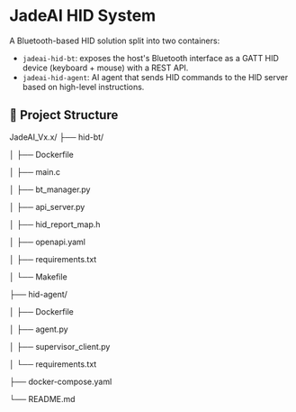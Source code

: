 # JadeAI HID System

A Bluetooth-based HID solution split into two containers:

- `jadeai-hid-bt`: exposes the host's Bluetooth interface as a GATT HID device (keyboard + mouse) with a REST API.
- `jadeai-hid-agent`: AI agent that sends HID commands to the HID server based on high-level instructions.
  
## 🧱 Project Structure

JadeAI_Vx.x/
├── hid-bt/

│ ├── Dockerfile

│ ├── main.c

│ ├── bt_manager.py

│ ├── api_server.py

│ ├── hid_report_map.h

│ ├── openapi.yaml

│ ├── requirements.txt

│ └── Makefile

├── hid-agent/

│ ├── Dockerfile

│ ├── agent.py

│ ├── supervisor_client.py

│ └── requirements.txt

├── docker-compose.yaml

└── README.md
